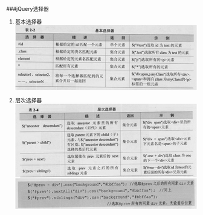 ###jQuery选择器
1. 基本选择器
![](/assets/基本选择器.png)

2. 层次选择器
![](/assets/层次选择器.png)
![](/assets/层次选择器2.png)
